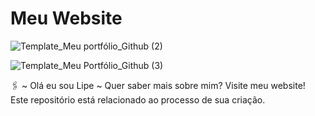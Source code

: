 # Meu Website

![Template_Meu portfólio_Github (2)](https://user-images.githubusercontent.com/91474990/153669399-9f206625-15cb-49bb-a7db-6ec3bf008207.png)

![Template_Meu Portfólio_Github (3)](https://user-images.githubusercontent.com/91474990/153670114-30f1fc15-96cf-4f74-b8c8-b5074002d9d4.png)

🖇 ~ Olá eu sou Lipe ~  Quer saber mais sobre mim? Visite meu website! Este repositório está relacionado ao processo de sua criação.
